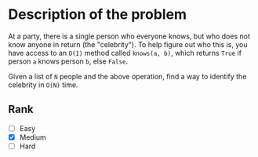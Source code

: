 # Description of the problem

At a party, there is a single person who everyone knows, 
but who does not know anyone in return (the "celebrity"). 
To help figure out who this is, you have access to an 
`O(1)` method called `knows(a, b)`, 
which returns `True` if person `a` knows person `b`, else `False`.

Given a list of `N` people and the above operation, 
find a way to identify the celebrity in `O(N)` time.

## Rank 

- [ ] Easy
- [x] Medium
- [ ] Hard